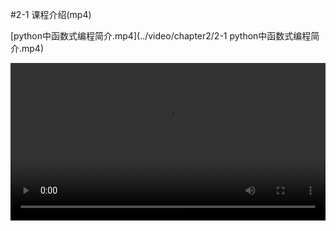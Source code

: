 #2-1 课程介绍(mp4)

[python中函数式编程简介.mp4](../video/chapter2/2-1 python中函数式编程简介.mp4)

<video width="100%" controls="controls">
<source src="../video/chapter2/2-1 python中函数式编程简介.mp4">
</video>